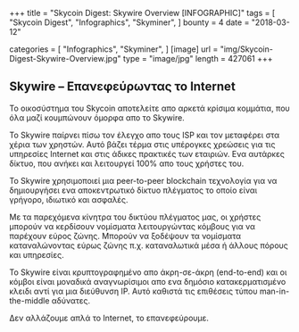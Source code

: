 +++
title = "Skycoin Digest: Skywire Overview [INFOGRAPHIC]"
tags = [
    "Skycoin Digest",
    "Infographics",
    "Skyminer",
]
bounty = 4
date = "2018-03-12"

categories = [
    "Infographics",
    "Skyminer",
]
[image]
    url = "img/Skycoin-Digest-Skywire-Overview.jpg"
    type = "image/jpg"
    length = 427061
+++

## Skywire – Επανεφεύρωντας το Internet

Το οικοσύστημα του Skycoin αποτελείτε απο αρκετά κρίσιμα κομμάτια, που όλα μαζί κουμπώνουν όμορφα απο το Skywire.

Το Skywire παίρνει πίσω τον έλεγχο απο τους ISP και τον μεταφέρει στα χέρια των χρηστών. Αυτό βάζει τέρμα στις υπέρογκες χρεώσεις για τις υπηρεσίες Internet και στις άδικες πρακτικές των εταιριών. Ενα αυτάρκες δίκτυο, που ανήκει και λειτουργεί 100% απο τους χρήστες του.

Το Skywire χρησιμοποιεί μια peer-to-peer blockchain τεχνολογία για να δημιουργήσει ενα αποκεντρωτικό δίκτυο πλέγματος το οποίο είναι γρήγορο, ιδιωτικό και ασφαλές.

Με τα παρεχόμενα κίνητρα του δικτύου πλέγματος μας, οι χρήστες μπορούν να κερδίσουν νομίσματα λειτουργώντας κόμβους για να παρέχουν εύρος ζώνης. Μπορούν να ξοδέψουν τα νομίσματα καταναλώνοντας εύρως ζώνης π.χ. καταναλωτικά μέσα ή άλλους πόρους και υπηρεσίες.

Το Skywire είναι κρυπτογραφημένο απο άκρη-σε-άκρη (end-to-end) και οι κόμβοι είναι μοναδικά αναγνωρίσιμοι απο ενα δημόσιο κατακερματισμένο κλειδι αντί για μια διεύθυνση IP. Αυτό καθιστά τις επιθέσεις τύπου man-in-the-middle αδύνατες.

Δεν αλλάζουμε απλά το Internet, το επανεφεύρουμε.
